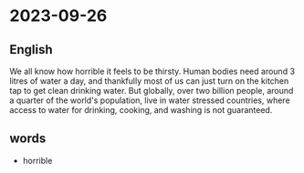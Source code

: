 # 2023-09-26

## English
We all know how horrible it feels to be
thirsty. Human bodies need around 3 litres
of water a day, and thankfully most of us
can just turn on the kitchen tap to get
clean drinking water. But globally, over
two billion people, around a quarter of the
world's population, live in water stressed
countries, where access to water for
drinking, cooking, and washing is not
guaranteed.

## words
* horrible
